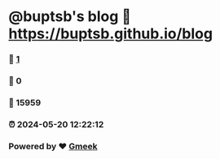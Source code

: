 # @buptsb's blog :link: https://buptsb.github.io/blog 
### :page_facing_up: [1](https://buptsb.github.io/blog/tag.html) 
### :speech_balloon: 0 
### :hibiscus: 15959 
### :alarm_clock: 2024-05-20 12:22:12 
### Powered by :heart: [Gmeek](https://github.com/Meekdai/Gmeek)
